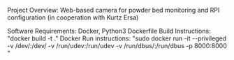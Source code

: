 Project Overview: Web-based camera for powder bed monitoring and RPI configuration (in cooperation with Kurtz Ersa)

Software Requirements: Docker, Python3
Dockerfile Build Instructions: "docker build -t <image-name> ."
Docker Run instructions: "sudo docker run -it --privileged -v /dev/:/dev/ -v /run/udev:/run/udev -v /run/dbus/:/run/dbus -p 8000:8000 <image-name>"
